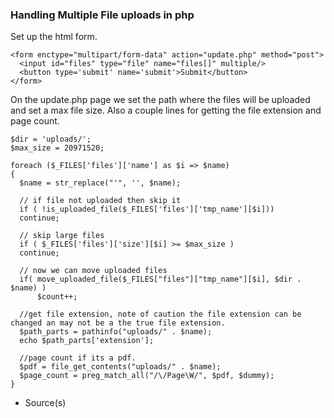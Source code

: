 ### Handling Multiple File uploads in php

Set up the html form.

```
<form enctype="multipart/form-data" action="update.php" method="post">       
  <input id="files" type="file" name="files[]" multiple/>
  <button type='submit' name='submit'>Submit</button>
</form>
```

On the update.php page we set the path where the files will be uploaded and set a max file size.
Also a couple lines for getting the file extension and page count.

```
$dir = 'uploads/';
$max_size = 20971520;

foreach ($_FILES['files']['name'] as $i => $name)
{
  $name = str_replace("'", '', $name);

  // if file not uploaded then skip it
  if ( !is_uploaded_file($_FILES['files']['tmp_name'][$i]))
  continue;

  // skip large files
  if ( $_FILES['files']['size'][$i] >= $max_size )
  continue;

  // now we can move uploaded files
  if( move_uploaded_file($_FILES["files"]["tmp_name"][$i], $dir . $name) )
      $count++;
  
  //get file extension, note of caution the file extension can be changed an may not be a the true file extension.
  $path_parts = pathinfo("uploads/" . $name);
  echo $path_parts['extension'];
  
  //page count if its a pdf.
  $pdf = file_get_contents("uploads/" . $name);
  $page_count = preg_match_all("/\/Page\W/", $pdf, $dummy);
}
```

- Source(s)
